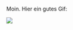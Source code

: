 Moin. Hier ein gutes Gif:

![](https://i.pinimg.com/originals/ef/f9/de/eff9de0cf1cf570ab121ddc87d3ce791.gif)
